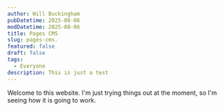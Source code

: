 ```yaml
---
author: Will Buckingham
pubDatetime: 2025-08-06
modDatetime: 2025-08-06
title: Pages CMS
slug: pages-cms.
featured: false
draft: false
tags:
  - Everyone
description: This is just a test
---
```


Welcome to this website. I'm just trying things out at the moment, so I'm seeing how it is going to work.